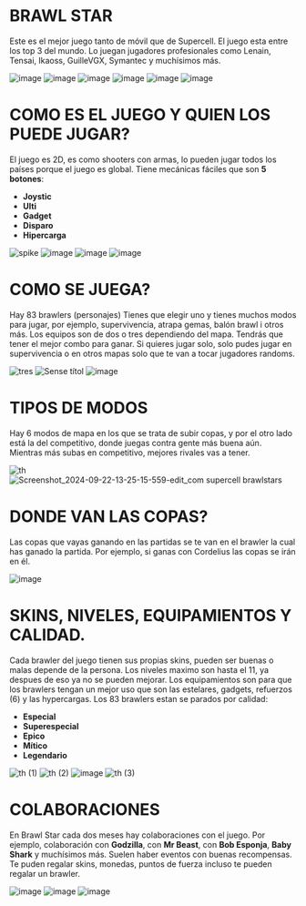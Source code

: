 # BRAWL STAR
Este es el mejor juego tanto de móvil que de Supercell.
El juego esta entre los top 3 del mundo. Lo juegan jugadores profesionales
como Lenain, Tensai, Ikaoss, GuilleVGX, Symantec y muchísimos más.

![image](https://github.com/user-attachments/assets/29dbaa66-076c-4d6f-b52e-5b59afb0f7ab)
![image](https://github.com/user-attachments/assets/7a0e83b4-8432-4886-856e-09217f35dfb2)
![image](https://github.com/user-attachments/assets/280ae64d-40f9-4311-9074-c9414b75da5b)
![image](https://github.com/user-attachments/assets/72994133-5ef4-4c11-9e96-b779b6b4d246)
![image](https://github.com/user-attachments/assets/33a7b254-f58b-45f5-bd88-715f37e2c2dc)
![image](https://github.com/user-attachments/assets/b858ffb1-0917-48a7-820a-ef4a0eb97c2b)



# COMO ES EL JUEGO Y QUIEN LOS PUEDE JUGAR?
El juego es 2D, es como shooters con armas, lo pueden
jugar todos los países porque el juego es global.
Tiene mecánicas fáciles que son **5 botones**:
- **Joystic**
- **Ulti**
- **Gadget**
- **Disparo**
- **Hipercarga**

![spike](https://github.com/user-attachments/assets/083871b7-b0de-46b6-a042-2784b21b4438)
![image](https://github.com/user-attachments/assets/659bdbf0-4361-420a-9b9d-f8135a95fa6e)
![image](https://github.com/user-attachments/assets/9b6ad3af-b9e2-45d5-b8a5-c8e995836aae)
![image](https://github.com/user-attachments/assets/5f436d5a-da79-4a1c-95d3-16a6ff56a634)



# COMO SE JUEGA?
Hay 83 brawlers (personajes) Tienes que elegir uno y tienes muchos modos para jugar, por ejemplo, supervivencia, atrapa gemas, balón brawl i otros más.
Los equipos son de dos o tres dependiendo del mapa. Tendrás que tener el mejor combo para ganar. Si quieres jugar solo, solo pudes jugar en supervivencia
o en otros mapas solo que te van a tocar jugadores randoms.

![tres](https://github.com/user-attachments/assets/13a06a5c-9762-4fb5-8ae1-fa9ef55126c5)
![Sense títol](https://github.com/user-attachments/assets/a45b2a74-0100-4b24-8a58-d06eeab4463a)
![image](https://github.com/user-attachments/assets/b94d646b-ab2a-4d72-a218-d0111afb0dd6)

# TIPOS DE MODOS
Hay 6 modos de mapa en los que se trata de subir copas, y por el otro lado está la del competitivo, donde juegas contra gente más buena aún.
Mientras más subas en competitivo, mejores rivales vas a tener.

![th](https://github.com/user-attachments/assets/eeb6be27-2388-494e-bcb8-e21231389693)
![Screenshot_2024-09-22-13-25-15-559-edit_com supercell brawlstars](https://github.com/user-attachments/assets/9f111e20-dae0-4aea-b8f4-e7962932faeb)


# DONDE VAN LAS COPAS?
Las copas que vayas ganando en las partidas se te van en el brawler la cual
has ganado la partida. Por ejemplo, si ganas con Cordelius las copas se irán en él.

![image](https://github.com/user-attachments/assets/beb7dc7d-5ae6-442f-843c-d16eab3d9308)


# SKINS, NIVELES, EQUIPAMIENTOS Y CALIDAD.

Cada brawler del juego tienen sus propias skins, pueden ser buenas o malas depende de la persona. Los niveles maximo son hasta el 11,
ya despues de eso ya no se pueden mejorar. Los equipamientos son para que los brawlers tengan un mejor uso que son
las estelares, gadgets, refuerzos (6) y las hypercargas. Los 83 brawlers estan se parados por calidad: 
- **Especial**
- **Superespecial**
- **Epico**
- **Mítico**
- **Legendario**

![th (1)](https://github.com/user-attachments/assets/80c18d3f-886b-4d64-9550-9924531e708f)
![th (2)](https://github.com/user-attachments/assets/f172d3ef-b422-49e8-80b3-1c677fef19a3)
![image](https://github.com/user-attachments/assets/6dea403c-c950-46f3-addc-f70a518e3594)
![th (3)](https://github.com/user-attachments/assets/18139aed-26fd-45fe-9d9c-0fae25008982)

# COLABORACIONES
En Brawl Star cada dos meses hay colaboraciones con el juego. Por ejemplo, colaboración con **Godzilla**, con **Mr Beast**,
con **Bob Esponja**, **Baby Shark** y muchísimos más. Suelen haber eventos con buenas recompensas.
Te puden regalar skins, monedas, puntos de fuerza incluso te pueden regalar un brawler.

![image](https://github.com/user-attachments/assets/94431ebc-3eb9-4467-ae6a-7398c9a47e91)
![image](https://github.com/user-attachments/assets/671c881a-fd84-4e9f-af9e-75c89a1a50bb)
![image](https://github.com/user-attachments/assets/1051236c-814e-4589-981f-3ac25b4a351f)












